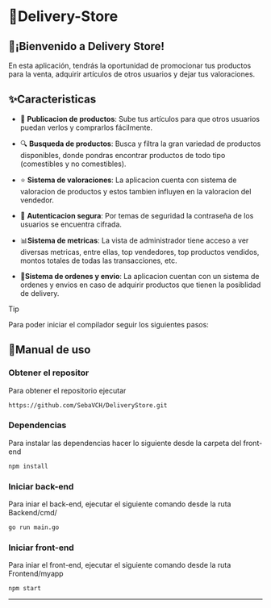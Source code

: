 # 🚚Delivery-Store

## 👋¡Bienvenido a Delivery Store!

En esta aplicación, tendrás la oportunidad de promocionar tus productos para la venta, adquirir artículos de otros usuarios y dejar tus valoraciones.
## ✨Caracteristicas

- 🛒 **Publicacion de productos**: Sube tus artículos para que otros usuarios puedan verlos y comprarlos fácilmente.

- 🔍 **Busqueda de productos**: Busca y filtra la gran variedad de productos disponibles, donde pondras encontrar productos de todo tipo (comestibles y no comestibles).

- ⭐ **Sistema de valoraciones**:  La aplicacion cuenta con sistema de valoracion de productos y estos tambien influyen en la valoracion del vendedor.

- 🔐 **Autenticacion segura**: Por temas de seguridad la contraseña de los usuarios se encuentra cifrada.

- 📊**Sistema de metricas**: La vista de administrador tiene acceso a ver diversas metricas, entre ellas, top vendedores, top productos vendidos, montos totales de todas las transacciones, etc.

- 🚚**Sistema de ordenes y envio**: La aplicacion cuentan con un sistema de ordenes y envios en caso de adquirir productos que tienen la posiblidad de delivery.

>[!TIP]
> Para poder iniciar el compilador seguir los siguientes pasos:

## 📖Manual de uso

### Obtener el repositor
Para obtener el repositorio ejecutar
```
https://github.com/SebaVCH/DeliveryStore.git
```

### Dependencias
Para instalar las dependencias hacer lo siguiente desde la carpeta del front-end
```
npm install
```

### Iniciar back-end
Para iniar el back-end, ejecutar el siguiente comando desde la ruta Backend/cmd/
``` 
go run main.go
```

### Iniciar front-end
Para iniar el front-end, ejecutar el siguiente comando desde la ruta Frontend/myapp
``` 
npm start
```

---